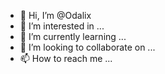 - 👋 Hi, I’m @Odalix
- 👀 I’m interested in ...
- 🌱 I’m currently learning ...
- 💞️ I’m looking to collaborate on ...
- 📫 How to reach me ...

<!---
Odalix/Odalix is a ✨ special ✨ repository because its `README.md` (this file) appears on your GitHub profile.
You can click the Preview link to take a look at your changes.
--->
